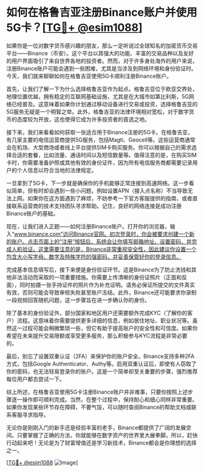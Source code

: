 # 如何在格鲁吉亚注册Binance账户并使用5G卡？[[TG💪+ @esim1088](https://t.me/s/esim1088)]

如果你是一位对数字货币感兴趣的朋友，那么一定听说过全球知名的加密货币交易平台——Binance（币安）。这个平台以其强大的功能、丰富的交易品种以及友好的用户界面吸引了来自世界各地的投资者。然而，对于许多身处海外的用户来说，注册Binance账户可能会遇到一些困难，尤其是当涉及到网络环境和身份验证时。今天，我们就来聊聊如何在格鲁吉亚使用5G卡顺利注册Binance账户。

首先，让我们了解一下为什么选择格鲁吉亚作为起点。格鲁吉亚位于欧亚交界处，地理位置优越，拥有稳定的互联网基础设施，尤其是在大城市如第比利斯，5G网络已经普及。这意味着如果你计划通过移动设备进行交易或投资，选择格鲁吉亚的5G服务无疑是一个明智之举。此外，格鲁吉亚的法律环境相对宽松，对于数字货币的态度较为开放，这也使得它成为许多投资者的首选之地。

接下来，我们来看看如何获取一张适合用于Binance注册的5G卡。在格鲁吉亚，有几家主要的电信运营商提供5G服务，包括Magti、Geocell等。这些运营商通常会在机场、大型商场或者线上平台提供SIM卡购买服务。你可以根据自己的需求选择合适的套餐，比如流量、通话时间以及短信数量等。值得注意的是，在购买SIM卡时，你需要准备护照或其他有效的身份证件，因为所有电信服务商都需要记录用户的个人信息以符合当地的法律规定。

一旦拿到了5G卡，下一步就是确保你的手机能够正常连接到高速网络。这一步看似简单，但有时却会遇到一些小问题，例如设置APN（接入点名称）不当导致无法上网。如果你在这方面遇到了麻烦，不妨参考一下官方客服提供的指南，或者直接联系运营商的技术支持团队寻求帮助。记住，良好的网络连接是成功注册Binance账户的基础。

现在，让我们进入正题——如何注册Binance账户。打开你的浏览器，输入“www.binance.com”访问Binance官网。初次登录时，你会被要求创建一个新的账户。点击页面上的“注册”按钮后，系统会让你填写邮箱地址、设置密码，并完成人机验证。这里需要注意的是，Binance非常重视安全性，因此建议你设置一个包含大小写字母、数字及特殊字符的强密码，并妥善保管好你的登录信息。

完成基本信息填写后，接下来便是身份验证环节。这是Binance为了防止洗钱和其他非法活动而采取的一项重要措施。你需要上传清晰的身份证照片（正面和反面），同时拍摄一张手持证件的照片作为补充证明。请务必保证所提交的文件真实有效，否则可能会导致审核失败甚至账户冻结。此外，Binance还可能要求你录制一段视频回答随机问题，这一步骤旨在进一步确认你的身份。

除了基本的身份验证外，部分国家和地区用户还需要额外完成KYC（了解你的客户）流程。这意味着你需要提供更多详细的信息，例如居住地址、职业状况等。虽然这一过程可能会稍微繁琐一些，但它有助于提高账户的安全性和可信度。如果你希望在未来提升交易限额或享受更多服务，那么积极参与KYC流程是非常必要的。

最后，别忘了设置双重认证（2FA）来保护你的账户安全。Binance支持多种2FA方式，包括Google Authenticator、Authy等。启用双重认证后，即使有人窃取了你的密码，也无法轻易登录你的账户。这是一个简单却至关重要的步骤，强烈推荐每位用户都去尝试一下。

综上所述，在格鲁吉亚使用5G卡注册Binance账户并非难事，只要你按照上述步骤逐一操作即可顺利完成。当然，在整个过程中，保持耐心和细心同样非常重要。如果你发现某些环节存在障碍，不要气馁，可以随时查阅Binance的帮助文档或联系客服寻求指导。

无论你是刚刚入门的新手还是经验丰富的老手，Binance都提供了广阔的发展空间。只要掌握了正确的方法，你就能够在数字资产的世界里大展拳脚。所以，赶快行动起来吧！无论是为了财富增值还是学习新技术，Binance都会是你理想的选择之一。

[[TG💪+ @esim1088](https://t.me/s/esim1088) ![Image](https://i.postimg.cc/4NQfJmqS/Snipaste-2025-05-13-00-14-12.png)]